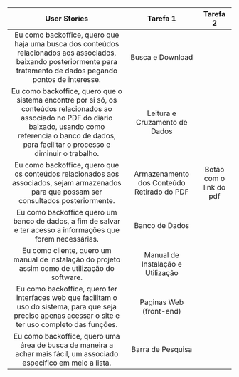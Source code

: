 | User Stories | Tarefa 1 | Tarefa 2 | 
| :----------: | :------: | :------: |
| Eu como backoffice, quero que haja uma busca dos conteúdos relacionados aos associados, baixando posteriormente para tratamento de dados pegando pontos de interesse. | Busca e Download |
| Eu como backoffice, quero que o sistema encontre por si só, os conteúdos relacionados ao associado no PDF do diário baixado, usando como referencia o banco de dados, para facilitar o processo e diminuir o trabalho. | Leitura e Cruzamento de Dados |
| Eu como backoffice, quero que os conteúdos relacionados aos associados, sejam armazenados para que possam ser consultados posteriormente. | Armazenamento dos Conteúdo Retirado do PDF | Botão com o link do pdf |
| Eu como backoffice quero um banco de dados, a fim de salvar e ter acesso a informações que forem necessárias. | Banco de Dados |
| Eu como cliente, quero um manual de instalação do projeto assim como de utilização do software. | Manual de Instalação e Utilização |
| Eu como backoffice, quero ter interfaces web que facilitam o uso do sistema, para que seja preciso apenas acessar o site e ter uso completo das funções. | Paginas Web (front-end) | 
| Eu como backoffice, quero uma área de busca de maneira a achar mais fácil, um associado especifico em meio a lista. | Barra de Pesquisa |

















